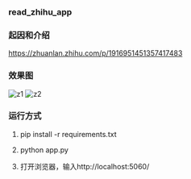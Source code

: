 ### read_zhihu_app

###  起因和介绍
https://zhuanlan.zhihu.com/p/1916951451357417483


### 效果图

![z1](z1.png)
![z2](z2.png)



### 运行方式

1. pip install -r requirements.txt

2. python app.py

3. 打开浏览器，输入http://localhost:5060/


